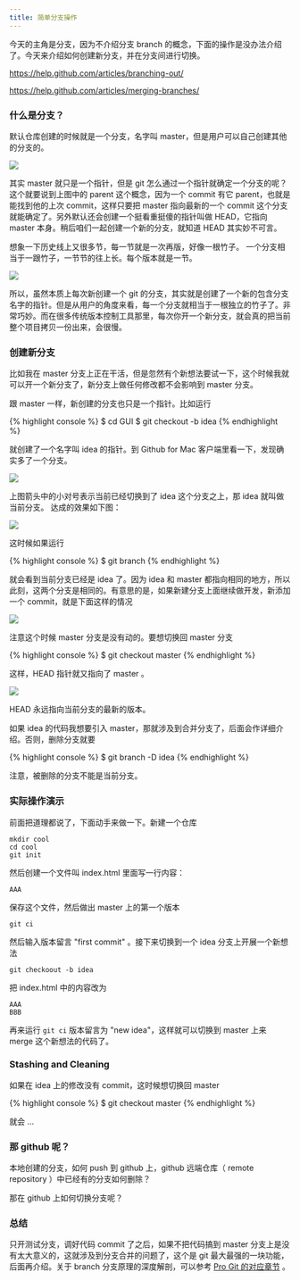 ```yaml
---
title: 简单分支操作
---
```


今天的主角是分支，因为不介绍分支 branch 的概念，下面的操作是没办法介绍了。今天来介绍如何创建新分支，并在分支间进行切换。

<!-- https://help.github.com/articles/why-did-my-changes-disappear-when-switching-branches/ -->

https://help.github.com/articles/branching-out/

https://help.github.com/articles/merging-branches/


### 什么是分支？
默认仓库创建的时候就是一个分支，名字叫 master，但是用户可以自己创建其他的分支的。

![](images/branch/branch_master.png)

其实 master 就只是一个指针，但是 git 怎么通过一个指针就确定一个分支的呢？这个就要说到上图中的 parent 这个概念，因为一个 commit 有它 parent，也就是能找到他的上次 commit，这样只要把 master 指向最新的一个 commit 这个分支就能确定了。另外默认还会创建一个挺看重挺傻的指针叫做 HEAD，它指向 master 本身。稍后咱们一起创建一个新的分支，就知道 HEAD 其实妙不可言。

想象一下历史线上又很多节，每一节就是一次再版，好像一根竹子。 一个分支相当于一跟竹子，一节节的往上长。每个版本就是一节。

![](images/branch/bamboo.jpeg)

所以，虽然本质上每次新创建一个 git 的分支，其实就是创建了一个新的包含分支名字的指针。但是从用户的角度来看，每一个分支就相当于一根独立的竹子了。非常巧妙。而在很多传统版本控制工具那里，每次你开一个新分支，就会真的把当前整个项目拷贝一份出来，会很慢。

### 创建新分支

比如我在 master 分支上正在干活，但是忽然有个新想法要试一下，这个时候我就可以开一个新分支了，新分支上做任何修改都不会影响到 master 分支。

跟 master 一样，新创建的分支也只是一个指针。比如运行

{% highlight console %}
$ cd GUI
$ git checkout -b idea
{% endhighlight %}

就创建了一个名字叫 idea 的指针。到 Github for Mac 客户端里看一下，发现确实多了一个分支。

![](images/branch/mac_show_branch.png)

上图箭头中的小对号表示当前已经切换到了 idea 这个分支之上，那 idea 就叫做当前分支。 达成的效果如下图：

![](images/branch/new_branch.png)

这时候如果运行

{% highlight console %}
$ git branch
{% endhighlight %}

就会看到当前分支已经是 idea 了。因为 idea 和 master 都指向相同的地方，所以此刻，这两个分支是相同的。有意思的是，如果新建分支上面继续做开发，新添加一个 commit，就是下面这样的情况

![](images/branch/new_branch_commit.png)

注意这个时候 master 分支是没有动的。要想切换回 master 分支

{% highlight console %}
$ git checkout master
{% endhighlight %}

这样，HEAD 指针就又指向了 master 。

![](images/branch/head.png)

HEAD 永远指向当前分支的最新的版本。
<!-- stash 的报错情况很不好描述，用到得又不是挺多，所以偷懒不讲了 -->

如果 idea 的代码我想要引入 master，那就涉及到合并分支了，后面会作详细介绍。否则，删除分支就要

{% highlight console %}
$ git branch -D idea
{% endhighlight %}

注意，被删除的分支不能是当前分支。

### 实际操作演示
<!-- 这部分应该跟前面的图示融入到一起，不然自己出现太干瘪了 -->

前面把道理都说了，下面动手来做一下。新建一个仓库

    mkdir cool
    cd cool
    git init

然后创建一个文件叫 index.html 里面写一行内容：

    AAA

保存这个文件，然后做出 master 上的第一个版本

    git ci 

然后输入版本留言 "first commit" 。接下来切换到一个 idea 分支上开展一个新想法

    git checkoout -b idea

把 index.html 中的内容改为

    AAA
    BBB

再来运行 `git ci` 版本留言为 "new idea"，这样就可以切换到 master 上来 merge 这个新想法的代码了。

<!-- 录视频的时候可以用 scoot schcon 演讲时候用的那个 html 的例子 -->

### Stashing and Cleaning

如果在 idea 上的修改没有 commit，这时候想切换回 master

{% highlight console %}
$ git checkout master
{% endhighlight %}

就会 ...


### 那 github 呢？

本地创建的分支，如何 push 到 github 上，github 远端仓库（ remote repository ）中已经有的分支如何删除？

那在 github 上如何切换分支呢？

### 总结

只开测试分支，调好代码 commit 了之后，如果不把代码搞到 master 分支上是没有太大意义的，这就涉及到分支合并的问题了，这个是 git 最大最强的一块功能，后面再介绍。关于 branch 分支原理的深度解剖，可以参考 [Pro Git 的对应章节](http://git-scm.com/book/en/v2/Git-Branching-Branches-in-a-Nutshell) 。